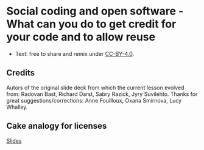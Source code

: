 # Social coding and open software - What can you do to get credit for your code and to allow reuse

- Text: free to share and remix under [CC-BY-4.0](https://creativecommons.org/licenses/by/4.0/).


## Credits

Autors of the original slide deck from which the current lesson evolved from:
Radovan Bast, Richard Darst, Sabry Razick, Jyry Suvilehto.  Thanks for great
suggestions/corrections: Anne Fouilloux, Oxana Smirnova, Lucy Whalley.


## Cake analogy for licenses

[Slides](https://cicero.xyz/v3/remark/0.14.0/github.com/coderefinery/social-coding/main/licensing-and-cakes.md/)
